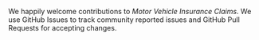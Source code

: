 We happily welcome contributions to *Motor Vehicle Insurance Claims*. We use GitHub Issues to track community reported issues and GitHub Pull Requests for accepting changes.
